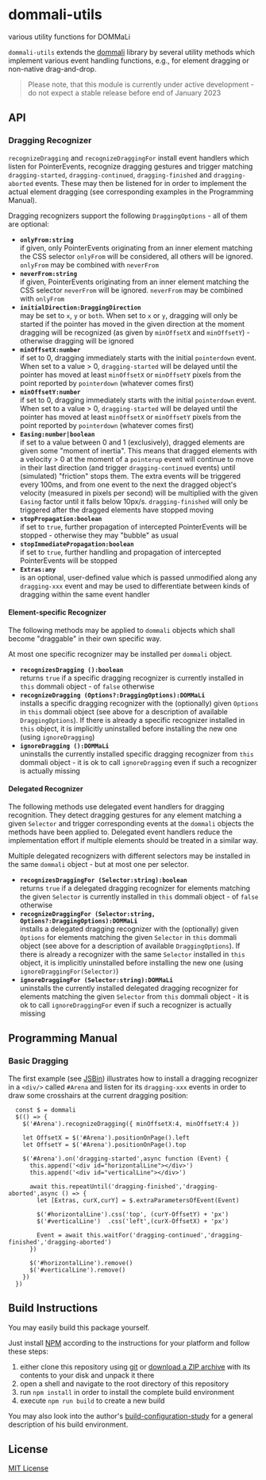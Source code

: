 # dommali-utils #

various utility functions for DOMMaLi

`dommali-utils` extends the [dommali](https://github.com/rozek/dommali) library by several utility methods which implement various event handling functions, e.g., for element dragging or non-native drag-and-drop.

> Please note, that this module is currently under active development - do not expect a stable release before end of January 2023



## API ##

### Dragging Recognizer ###

`recognizeDragging` and `recognizeDraggingFor` install event handlers which listen for PointerEvents, recognize dragging gestures and trigger matching `dragging-started`, `dragging-continued`, `dragging-finished` and `dragging-aborted` events. These may then be listened for in order to implement the actual element dragging (see corresponding examples in the Programming Manual).

Dragging recognizers support the following `DraggingOptions` - all of them are optional:

* **`onlyFrom:string`**<br>if given, only PointerEvents originating from an inner element matching the CSS selector `onlyFrom` will be considered, all others will be ignored. `onlyFrom` may be combined with `neverFrom`
* **`neverFrom:string`**<br>if given, PointerEvents originating from an inner element matching the CSS selector `neverFrom` will be ignored. `neverFrom` may be combined with `onlyFrom`
* **`initialDirection:DraggingDirection`**<br>may be set to `x`, `y` or `both`. When set to `x` or `y`, dragging will only be started if the pointer has moved in the given direction at the moment dragging will be recognized (as given by `minOffsetX` and `minOffsetY`) - otherwise dragging will be ignored
* **`minOffsetX:number`**<br>if set to 0, dragging immediately starts with the initial `pointerdown` event. When set to a value > 0, `dragging-started` will be delayed until the pointer has moved at least `minOffsetX` or `minOffsetY` pixels from the point reported by `pointerdown` (whatever comes first)
* **`minOffsetY:number`**<br>if set to 0, dragging immediately starts with the initial `pointerdown` event. When set to a value > 0, `dragging-started` will be delayed until the pointer has moved at least `minOffsetX` or `minOffsetY` pixels from the point reported by `pointerdown` (whatever comes first)
* **`Easing:number|boolean`**<br>if set to a value between 0 and 1 (exclusively), dragged elements are given some "moment of inertia". This means that dragged elements with a velocity > 0 at the moment of a `pointerup` event will continue to move in their last direction (and trigger `dragging-continued` events) until (simulated) "friction" stops them. The extra events will be triggered every 100ms, and from one event to the next the dragged object's velocity (measured in pixels per second) will be multiplied with the given `Easing` factor until it falls below 10px/s. `dragging-finished` will only be triggered after the dragged elements have stopped moving
* **`stopPropagation:boolean`**<br>if set to `true`, further propagation of intercepted PointerEvents will be stopped - otherwise they may "bubble" as usual
* **`stopImmediatePropagation:boolean`**<br>if set to `true`, further handling and propagation of intercepted PointerEvents will be stopped
* **`Extras:any`**<br>is an optional, user-defined value which is passed unmodified along any `dragging-xxx` event and may be used to differentiate between kinds of dragging within the same event handler

#### Element-specific Recognizer ####

The following methods may be applied to `dommali` objects which shall become "draggable" in their own specific way.

At most one specific recognizer may be installed per `dommali` object.

* **`recognizesDragging ():boolean`**<br>returns `true` if a specific dragging recognizer is currently installed in `this` dommali object - of `false` otherwise
* **`recognizeDragging (Options?:DraggingOptions):DOMMaLi`**<br>installs a specific dragging recognizer with the (optionally) given `Options` in `this` dommali object (see above for a description of available `DraggingOptions`). If there is already a specific recognizer installed in `this` object, it is implicitly uninstalled before installing the new one (using `ignoreDragging`)
* **`ignoreDragging ():DOMMaLi`**<br>uninstalls the currently installed specific dragging recognizer from `this` dommali object - it is ok to call `ignoreDragging` even if such a recognizer is actually missing

#### Delegated Recognizer ####

The following methods use delegated event handlers for dragging recognition. They detect dragging gestures for any element matching a given `Selector` and trigger corresponding events at the `dommali` objects the methods have been applied to. Delegated event handlers reduce the implementation effort if multiple elements should be treated in a similar way.

Multiple delegated recognizers with different selectors may be installed in the same `dommali` object - but at most one per selector.

* **`recognizesDraggingFor (Selector:string):boolean`**<br>returns `true` if a delegated dragging recognizer for elements matching the given `Selector` is currently installed in `this` dommali object - of `false` otherwise
* **`recognizeDraggingFor (Selector:string, Options?:DraggingOptions):DOMMaLi`**<br>installs a delegated dragging recognizer with the (optionally) given `Options` for elements matching the given `Selector` in `this` dommali object (see above for a description of available `DraggingOptions`). If there is already a recognizer with the same `Selector` installed in `this` object, it is implicitly uninstalled before installing the new one (using `ignoreDraggingFor(Selector)`)
* **`ignoreDraggingFor (Selector:string):DOMMaLi`**<br>uninstalls the currently installed delegated dragging recognizer for elements matching the given `Selector` from `this` dommali object - it is ok to call `ignoreDraggingFor` even if such a recognizer is actually missing



## Programming Manual ##

### Basic Dragging ###

The first example (see [JSBin](https://jsbin.com/qomisod)) illustrates how to install a dragging recognizer in a `<div/>` called `#Arena` and listen for its `dragging-xxx` events in order to draw some crosshairs at the current dragging position:

```
  const $ = dommali
  $(() => {
    $('#Arena').recognizeDragging({ minOffsetX:4, minOffsetY:4 })

    let OffsetX = $('#Arena').positionOnPage().left
    let OffsetY = $('#Arena').positionOnPage().top

    $('#Arena').on('dragging-started',async function (Event) {
      this.append('<div id="horizontalLine"></div>')
      this.append('<div id="verticalLine"></div>')

      await this.repeatUntil('dragging-finished','dragging-aborted',async () => {
        let [Extras, curX,curY] = $.extraParametersOfEvent(Event)

        $('#horizontalLine').css('top', (curY-OffsetY) + 'px')
        $('#verticalLine')  .css('left',(curX-OffsetX) + 'px')

        Event = await this.waitFor('dragging-continued','dragging-finished','dragging-aborted')
      })

      $('#horizontalLine').remove()
      $('#verticalLine').remove()
    })
  })
```





## Build Instructions ##

You may easily build this package yourself.

Just install [NPM](https://docs.npmjs.com/) according to the instructions for your platform and follow these steps:

1. either clone this repository using [git](https://git-scm.com/) or [download a ZIP archive](https://github.com/rozek/dommali-utils/archive/refs/heads/main.zip) with its contents to your disk and unpack it there 
2. open a shell and navigate to the root directory of this repository
3. run `npm install` in order to install the complete build environment
4. execute `npm run build` to create a new build

You may also look into the author's [build-configuration-study](https://github.com/rozek/build-configuration-study) for a general description of his build environment.

## License ##

[MIT License](LICENSE.md)
